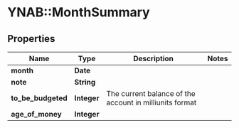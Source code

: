 # YNAB::MonthSummary

## Properties
Name | Type | Description | Notes
------------ | ------------- | ------------- | -------------
**month** | **Date** |  | 
**note** | **String** |  | 
**to_be_budgeted** | **Integer** | The current balance of the account in milliunits format | 
**age_of_money** | **Integer** |  | 


